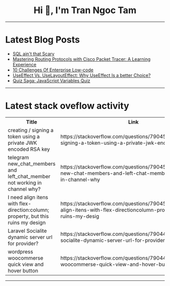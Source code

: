 <h1 align="center">Hi 👋, I'm Tran Ngoc Tam</h1>

---

# Latest Blog Posts 
<!-- BLOG-POST-LIST:START -->
- [SQL ain&#39;t that Scary](https://dev.to/drsimplegraffiti/sql-aint-that-scary-18cn)
- [Mastering Routing Protocols with Cisco Packet Tracer: A Learning Experience](https://dev.to/sanket_chaudhari/mastering-routing-protocols-with-cisco-packet-tracer-a-learning-experience-34e9)
- [10 Challenges Of Enterprise Low-code](https://dev.to/kyanondigital/10-challenges-of-enterprise-low-code-3237)
- [UseEffect Vs. UseLayoutEffect: Why UseEffect Is a better Choice?](https://dev.to/mroman7/useeffect-vs-uselayouteffect-why-useeffect-is-a-better-choice-2gp8)
- [Quiz Saga: JavaScript Variables Quiz](https://dev.to/areeb_anwar_813df06ee1124/quiz-saga-javascript-variables-quiz-491h)
<!-- BLOG-POST-LIST:END -->

---

# Latest stack oveflow activity
<table>
  <tr><th>Title</th><th>Link</th></tr>
  <!-- STACKOVERFLOW:START --><tr><td>creating / signing a token using a private JWK encoded RSA key</td><td>https://stackoverflow.com/questions/79045327/creating-signing-a-token-using-a-private-jwk-encoded-rsa-key</td></tr><tr><td>telegram new_chat_members and left_chat_member not working in channel why?</td><td>https://stackoverflow.com/questions/79045297/telegram-new-chat-members-and-left-chat-member-not-working-in-channel-why</td></tr><tr><td>I need align itens with flex-direction:column; property, but this ruins my design</td><td>https://stackoverflow.com/questions/79045227/i-need-align-itens-with-flex-directioncolumn-property-but-this-ruins-my-desig</td></tr><tr><td>Laravel Socialite dynamic server url for provider?</td><td>https://stackoverflow.com/questions/79044806/laravel-socialite-dynamic-server-url-for-provider</td></tr><tr><td>wordpress woocommerse quick view and hover button</td><td>https://stackoverflow.com/questions/79044763/wordpress-woocommerse-quick-view-and-hover-button</td></tr><!-- STACKOVERFLOW:END -->
</table>

---


